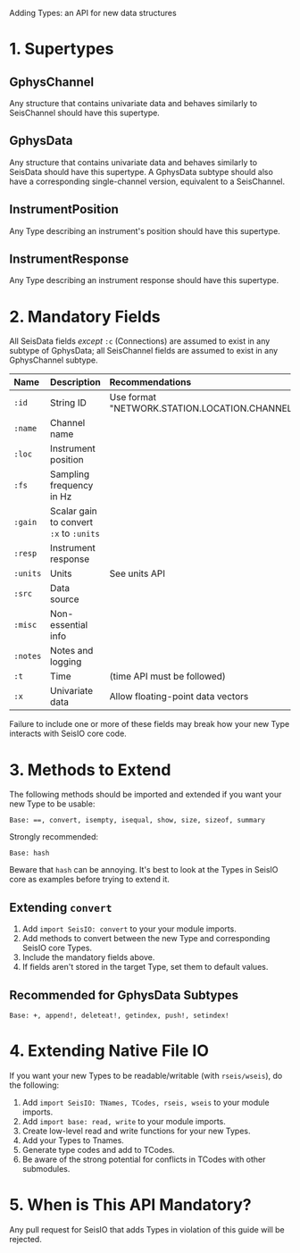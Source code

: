 Adding Types: an API for new data structures

# 1. Supertypes

## GphysChannel
Any structure that contains univariate data and behaves similarly to SeisChannel
should have this supertype.

## GphysData
Any structure that contains univariate data and behaves similarly to SeisData
should have this supertype. A GphysData subtype should also have a corresponding
single-channel version, equivalent to a SeisChannel.

## InstrumentPosition
Any Type describing an instrument's position should have this supertype.

## InstrumentResponse
Any Type describing an instrument response should have this supertype.

# 2. Mandatory Fields
All SeisData fields *except* `:c` (Connections) are assumed to exist in any
subtype of GphysData; all SeisChannel fields are assumed to exist in any
GphysChannel subtype.

| Name  | Description | Recommendations |
|:---   |:--- | :---- |
| `:id` | String ID | Use format "NETWORK.STATION.LOCATION.CHANNEL" |
| `:name` | Channel name | |
| `:loc` | Instrument position | |
| `:fs` | Sampling frequency in Hz | |
| `:gain` | Scalar gain to convert `:x` to `:units`| |
| `:resp` | Instrument response | |
| `:units` | Units | See units API |
| `:src` | Data source | |
| `:misc` | Non-essential info | |
| `:notes` | Notes and logging | |
| `:t`  | Time | (time API must be followed)
| `:x`  | Univariate data | Allow floating-point data vectors |

Failure to include one or more of these fields may break how your new Type
interacts with SeisIO core code.

# 3. Methods to Extend
The following methods should be imported and extended if you want your new Type
to be usable:

`Base: ==, convert, isempty, isequal, show, size, sizeof, summary`

Strongly recommended:

`Base: hash`

Beware that `hash` can be annoying. It's best to look at the Types in SeisIO
core as examples before trying to extend it.

## Extending `convert`
1. Add `import SeisIO: convert` to your your module imports.
2. Add methods to convert between the new Type and corresponding SeisIO core
Types.
3. Include the mandatory fields above.
4. If fields aren't stored in the target Type, set them to default values.

## Recommended for GphysData Subtypes
`Base: +, append!, deleteat!, getindex, push!, setindex!`

# 4. Extending Native File IO
If you want your new Types to be readable/writable (with `rseis/wseis`), do the
following:
1. Add `import SeisIO: TNames, TCodes, rseis, wseis` to your module imports.
2. Add `import base: read, write` to your module imports.
3. Create low-level read and write functions for your new Types.
4. Add your Types to Tnames.
5. Generate type codes and add to TCodes.
6. Be aware of the strong potential for conflicts in TCodes with other submodules.

# 5. When is This API Mandatory?
Any pull request for SeisIO that adds Types in violation of this guide will be
rejected.
